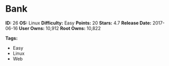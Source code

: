 # Bank

**ID:** 26
**OS:** Linux
**Difficulty:** Easy
**Points:** 20
**Stars:** 4.7
**Release Date:** 2017-06-16
**User Owns:** 10,912
**Root Owns:** 10,822

**Tags:**
- Easy
- Linux
- Web

